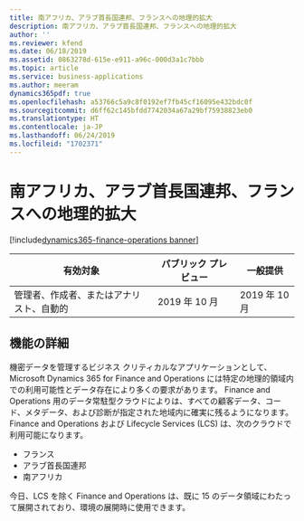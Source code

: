 ```yaml
---
title: 南アフリカ、アラブ首長国連邦、フランスへの地理的拡大
description: 南アフリカ、アラブ首長国連邦、フランスへの地理的拡大
author: ''
ms.reviewer: kfend
ms.date: 06/18/2019
ms.assetid: 0863278d-615e-e911-a96c-000d3a1c7bbb
ms.topic: article
ms.service: business-applications
ms.author: meeram
dynamics365pdf: true
ms.openlocfilehash: a53766c5a9c8f0192ef7fb45cf16095e432bdc0f
ms.sourcegitcommit: d6ff62c145bfdd7742034a67a29bf75938823eb0
ms.translationtype: HT
ms.contentlocale: ja-JP
ms.lasthandoff: 06/24/2019
ms.locfileid: "1702371"
---
```

# <a name="geo-expansion-to-south-africa-united-arab-emirates-and-france"></a>南アフリカ、アラブ首長国連邦、フランスへの地理的拡大
[!include[dynamics365-finance-operations banner](../includes/dynamics365-finance-operations.md)]

| 有効対象    |  パブリック プレビュー | 一般提供 | 
| ---------- | ---------- |---------- |
|管理者、作成者、またはアナリスト、自動的|2019 年 10 月| 2019 年 10 月|






## <a name="feature-details"></a>機能の詳細
<!--feature detail start -->
機密データを管理するビジネス クリティカルなアプリケーションとして、Microsoft Dynamics 365 for Finance and Operations には特定の地理的領域内での利用可能性とデータ存在により多くの要求があります。 Finance and Operations 用のデータ常駐型クラウドによりは、すべての顧客データ、コード、メタデータ、および診断が指定された地域内に確実に残るようになります。 Finance and Operations および Lifecycle Services (LCS) は、次のクラウドで利用可能になります。 

- フランス
- アラブ首長国連邦 
- 南アフリカ 

今日、LCS を除く Finance and Operations は、既に 15 のデータ領域にわたって展開されており、環境の展開時に使用できます。
<!--feature detail end -->










